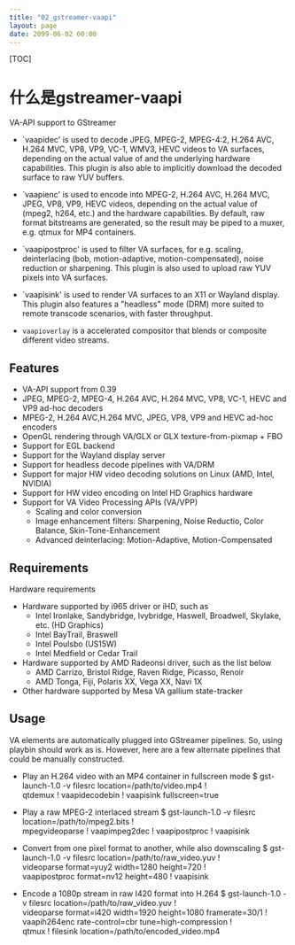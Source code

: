 ```yaml
---
title: "02_gstreamer-vaapi"
layout: page
date: 2099-06-02 00:00
---
```


[TOC]

# 什么是gstreamer-vaapi
VA-API support to GStreamer



  * `vaapi<CODEC>dec' is used to decode JPEG, MPEG-2, MPEG-4:2, H.264
    AVC, H.264 MVC, VP8, VP9, VC-1, WMV3, HEVC videos to VA surfaces,
    depending on the actual value of <CODEC> and the underlying
    hardware capabilities.  This plugin is also able to implicitly
    download the decoded surface to raw YUV buffers.

  * `vaapi<CODEC>enc' is used to encode into MPEG-2, H.264 AVC, H.264
    MVC, JPEG, VP8, VP9, HEVC videos, depending on the actual value of
    <CODEC> (mpeg2, h264, etc.) and the hardware capabilities. By
    default, raw format bitstreams are generated, so the result may be
    piped to a muxer, e.g. qtmux for MP4 containers.

  * `vaapipostproc' is used to filter VA surfaces, for e.g. scaling,
    deinterlacing (bob, motion-adaptive, motion-compensated), noise
    reduction or sharpening. This plugin is also used to upload raw
    YUV pixels into VA surfaces.

  * `vaapisink' is used to render VA surfaces to an X11 or Wayland
    display. This plugin also features a "headless" mode (DRM) more
    suited to remote transcode scenarios, with faster throughput.

  * `vaapioverlay` is a accelerated compositor that blends or
    composite different video streams.


Features
--------

  * VA-API support from 0.39
  * JPEG, MPEG-2, MPEG-4, H.264 AVC, H.264 MVC, VP8, VC-1, HEVC and
    VP9 ad-hoc decoders
  * MPEG-2, H.264 AVC,H.264 MVC, JPEG, VP8, VP9 and HEVC ad-hoc
    encoders
  * OpenGL rendering through VA/GLX or GLX texture-from-pixmap + FBO
  * Support for EGL backend
  * Support for the Wayland display server
  * Support for headless decode pipelines with VA/DRM
  * Support for major HW video decoding solutions on Linux (AMD,
    Intel, NVIDIA)
  * Support for HW video encoding on Intel HD Graphics hardware
  * Support for VA Video Processing APIs (VA/VPP)
    - Scaling and color conversion
    - Image enhancement filters: Sharpening, Noise Reductio, Color
      Balance, Skin-Tone-Enhancement
    - Advanced deinterlacing: Motion-Adaptive, Motion-Compensated


Requirements
------------

Hardware requirements

  * Hardware supported by i965 driver or iHD, such as
    - Intel Ironlake, Sandybridge, Ivybridge, Haswell, Broadwell,
      Skylake, etc. (HD Graphics)
    - Intel BayTrail, Braswell
    - Intel Poulsbo (US15W)
    - Intel Medfield or Cedar Trail
  * Hardware supported by AMD Radeonsi driver, such as the list below
    - AMD Carrizo, Bristol Ridge, Raven Ridge, Picasso, Renoir
    - AMD Tonga, Fiji, Polaris XX, Vega XX, Navi 1X
  * Other hardware supported by Mesa VA gallium state-tracker


Usage
-----

  VA elements are automatically plugged into GStreamer pipelines. So,
  using playbin should work as is.
  However, here are a few alternate pipelines that could be manually
  constructed.

  * Play an H.264 video with an MP4 container in fullscreen mode
  $ gst-launch-1.0 -v filesrc location=/path/to/video.mp4 ! \
      qtdemux ! vaapidecodebin ! vaapisink fullscreen=true

  * Play a raw MPEG-2 interlaced stream
  $ gst-launch-1.0 -v filesrc location=/path/to/mpeg2.bits ! \
      mpegvideoparse ! vaapimpeg2dec ! vaapipostproc ! vaapisink

  * Convert from one pixel format to another, while also downscaling
  $ gst-launch-1.0 -v filesrc location=/path/to/raw_video.yuv ! \
      videoparse format=yuy2 width=1280 height=720 ! \
      vaapipostproc format=nv12 height=480 ! vaapisink

  * Encode a 1080p stream in raw I420 format into H.264
  $ gst-launch-1.0 -v filesrc location=/path/to/raw_video.yuv ! \
      videoparse format=i420 width=1920 height=1080 framerate=30/1 ! \
      vaapih264enc rate-control=cbr tune=high-compression ! \
      qtmux ! filesink location=/path/to/encoded_video.mp4
